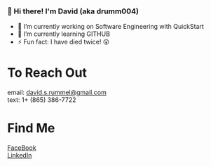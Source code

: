 
### 👋 Hi there! I'm David (aka drumm004)
- 🔭 I’m currently working on Software Engineering with QuickStart
- 🌱 I’m currently learning GITHUB
- ⚡ Fun fact: I have died twice! 😲

# To Reach Out
email: david.s.rummel@gmail.com<br/>
text: 1+ (865) 386-7722

# Find Me
[FaceBook](https://www.facebook.com/davidscott.rummel/)<br/>
[LinkedIn](https://www.linkedin.com/in/davidscottrummel)



<!--
**drumm004/drumm004** is a ✨ _special_ ✨ repository because its `README.md` (this file) appears on your GitHub profile.
-->
